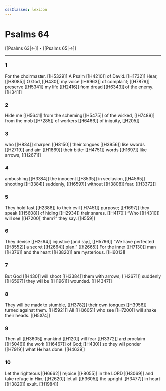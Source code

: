 ```yaml
---
cssClasses: lexicon
---
```


# Psalms 64

[[Psalms 63|←]] • [[Psalms 65|→]]

---

### 1
For the choirmaster. [[H5329]] A Psalm [[H4210]] of David. [[H1732]] Hear, [[H8085]] O God, [[H430]] my voice [[H6963]] of complaint; [[H7879]] preserve [[H5341]] my life [[H2416]] from dread [[H6343]] of the enemy. [[H341]]

### 2
Hide me [[H5641]] from the scheming [[H5475]] of the wicked, [[H7489]] from the mob [[H7285]] of workers [[H6466]] of iniquity, [[H205]]

### 3
who [[H834]] sharpen [[H8150]] their tongues [[H3956]] like swords [[H2719]] and aim [[H1869]] their bitter [[H4751]] words [[H1697]] like arrows, [[H2671]]

### 4
ambushing [[H3384]] the innocent [[H8535]] in seclusion, [[H4565]] shooting [[H3384]] suddenly, [[H6597]] without [[H3808]] fear. [[H3372]]

### 5
They hold fast [[H2388]] to their evil [[H7451]] purpose; [[H1697]] they speak [[H5608]] of hiding [[H2934]] their snares. [[H4170]] “Who [[H4310]] will see [[H7200]] them?”  they say. [[H559]]

### 6
They devise [[H2664]] injustice [and say], [[H5766]] “We have perfected [[H8552]] a secret [[H2664]] plan.” [[H2665]] For the inner [[H7130]] man [[H376]] and the heart [[H3820]] are mysterious. [[H6013]]

### 7
But God [[H430]] will shoot [[H3384]] them with arrows; [[H2671]] suddenly [[H6597]] they will be [[H1961]] wounded. [[H4347]]

### 8
They will be made to stumble, [[H3782]] their own tongues [[H3956]] turned against them. [[H5921]] All [[H3605]] who see [[H7200]] will shake their heads. [[H5074]]

### 9
Then all [[H3605]] mankind [[H120]] will fear [[H3372]] and proclaim [[H5046]] the work [[H6467]] of God; [[H430]] so they will ponder [[H7919]] what He has done. [[H4639]]

### 10
Let the righteous [[H6662]] rejoice [[H8055]] in the LORD [[H3069]] and take refuge in Him; [[H2620]] let all [[H3605]] the upright [[H3477]] in heart [[H3820]] exult. [[H1984]]

